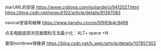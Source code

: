 starUML的安装
https://www.cnblogs.com/gujiande/p/9412027.html
https://blog.csdn.net/jonwu0102/article/details/81387083

navicat安装和破解
https://www.jianshu.com/p/5f693b4c9468

点击电脑底部浏览器图标无法最小化：ALT+ space +N 


更改hombrew镜像源
https://blog.csdn.net/h_weic/article/details/107857302